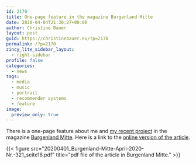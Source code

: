 ```yaml
---
id: 2170
title: One-page feature in the magazine Burgenland Mitte
date: 2020-04-04T21:30:27+00:00
author: Christine Bauer
layout: post
guid: https://christinebauer.eu/?p=2170
permalink: /?p=2170
zincy_lite_sidebar_layout:
  - right-sidebar
profile: false
categories:
  - news
tags:
  - media
  - music
  - portrait
  - recommender systems
  - feature
image:
  preview_only: true
---
```

There is a one-page feature about me and <a href="https://www.jku.at/en/institute-of-computational-perception/research/projects/fine-grained-culture-aware-music-recommender-systems/" rel="noopener noreferrer" target="_blank">my recent project</a> in the magazine <a href="https://www.burgenland-mitte.at/" rel="noopener noreferrer" target="_blank">Burgenland Mitte</a>. Here is a link to the <a href="https://www.burgenland-mitte.at/2020/04/die-ganze-welt-schaut-auf-sie/" rel="noopener noreferrer" target="_blank">online version of the article</a>.

{{< figure src="20200401_Burgenland-Mitte-April-2020-Nr.-321_seite16.pdf" title="pdf file of the article in Burgenland Mitte." >}}